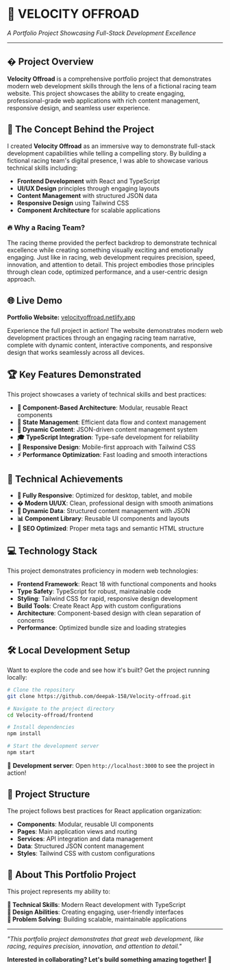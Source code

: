 # 🏁 VELOCITY OFFROAD
*A Portfolio Project Showcasing Full-Stack Development Excellence*

---

## � Project Overview

**Velocity Offroad** is a comprehensive portfolio project that demonstrates modern web development skills through the lens of a fictional racing team website. This project showcases the ability to create engaging, professional-grade web applications with rich content management, responsive design, and seamless user experience.

## 🌟 The Concept Behind the Project

I created **Velocity Offroad** as an immersive way to demonstrate full-stack development capabilities while telling a compelling story. By building a fictional racing team's digital presence, I was able to showcase various technical skills including:

- **Frontend Development** with React and TypeScript
- **UI/UX Design** principles through engaging layouts
- **Content Management** with structured JSON data
- **Responsive Design** using Tailwind CSS
- **Component Architecture** for scalable applications

### 🔥 Why a Racing Team?

The racing theme provided the perfect backdrop to demonstrate technical excellence while creating something visually exciting and emotionally engaging. Just like in racing, web development requires precision, speed, innovation, and attention to detail. This project embodies those principles through clean code, optimized performance, and a user-centric design approach.

## 🌐 Live Demo
**Portfolio Website:** [velocityoffroad.netlify.app](https://velocityoffroad.netlify.app/)

Experience the full project in action! The website demonstrates modern web development practices through an engaging racing team narrative, complete with dynamic content, interactive components, and responsive design that works seamlessly across all devices.

## 🏆 Key Features Demonstrated

This project showcases a variety of technical skills and best practices:

- **🔧 Component-Based Architecture**: Modular, reusable React components
- **🤝 State Management**: Efficient data flow and context management  
- **🏁 Dynamic Content**: JSON-driven content management system
- **🎓 TypeScript Integration**: Type-safe development for reliability
- **🌱 Responsive Design**: Mobile-first approach with Tailwind CSS
- **⚡ Performance Optimization**: Fast loading and smooth interactions

## 🚀 Technical Achievements

- **📱 Fully Responsive**: Optimized for desktop, tablet, and mobile
- **� Modern UI/UX**: Clean, professional design with smooth animations
- **🔄 Dynamic Data**: Structured content management with JSON
- **📊 Component Library**: Reusable UI components and layouts
- **🎯 SEO Optimized**: Proper meta tags and semantic HTML structure

## 💻 Technology Stack

This project demonstrates proficiency in modern web technologies:

- **Frontend Framework**: React 18 with functional components and hooks
- **Type Safety**: TypeScript for robust, maintainable code
- **Styling**: Tailwind CSS for rapid, responsive design development
- **Build Tools**: Create React App with custom configurations
- **Architecture**: Component-based design with clean separation of concerns
- **Performance**: Optimized bundle size and loading strategies

## 🛠️ Local Development Setup

Want to explore the code and see how it's built? Get the project running locally:

```bash
# Clone the repository
git clone https://github.com/deepak-158/Velocity-offroad.git

# Navigate to the project directory
cd Velocity-offroad/frontend

# Install dependencies
npm install

# Start the development server
npm start
```

🎯 **Development server**: Open `http://localhost:3000` to see the project in action!

## 📁 Project Structure

The project follows best practices for React application organization:
- **Components**: Modular, reusable UI components
- **Pages**: Main application views and routing
- **Services**: API integration and data management
- **Data**: Structured JSON content management
- **Styles**: Tailwind CSS with custom configurations

## 🤝 About This Portfolio Project

This project represents my ability to:

**📧 Technical Skills**: Modern React development with TypeScript  
**🏁 Design Abilities**: Creating engaging, user-friendly interfaces  
**💭 Problem Solving**: Building scalable, maintainable applications

---

*"This portfolio project demonstrates that great web development, like racing, requires precision, innovation, and attention to detail."*

**Interested in collaborating? Let's build something amazing together! 🚀**
